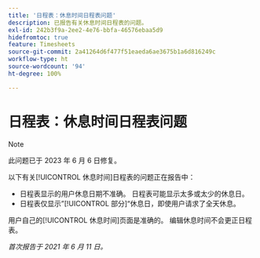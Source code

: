 ```yaml
---
title: '日程表：休息时间日程表问题'
description: 已报告有关休息时间日程表的问题。
exl-id: 242b3f9a-2ee2-4e76-bbfa-46576ebaa5d9
hidefromtoc: true
feature: Timesheets
source-git-commit: 2a41264d6f477f51eaeda6ae3675b1a6d816249c
workflow-type: ht
source-wordcount: '94'
ht-degree: 100%

---
```


# 日程表：休息时间日程表问题

>[!NOTE]
>
>此问题已于 2023 年 6 月 6 日修复。

以下有关[!UICONTROL 休息时间]日程表的问题正在报告中：

* 日程表显示的用户休息日期不准确。 日程表可能显示太多或太少的休息日。
* 日程表仅显示”[!UICONTROL 部分]“休息日，即使用户请求了全天休息。

用户自己的[!UICONTROL 休息时间]页面是准确的。 编辑休息时间不会更正日程表。

_首次报告于 2021 年 6 月 11 日。_
